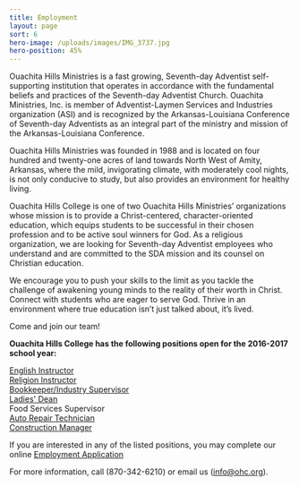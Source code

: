 ```yaml
---
title: Employment
layout: page
sort: 6
hero-image: /uploads/images/IMG_3737.jpg
hero-position: 45%
---
```

Ouachita Hills Ministries is a fast growing, Seventh-day Adventist self-supporting institution 
that operates in accordance with the fundamental beliefs and practices of the Seventh-day 
Adventist Church. Ouachita Ministries, Inc. is member of Adventist-Laymen Services and 
Industries organization (ASI) and is recognized by the Arkansas-Louisiana Conference of 
Seventh-day Adventists as an integral part of the ministry and mission of the Arkansas-Louisiana 
Conference.

Ouachita Hills Ministries was founded in 1988 and is located on four hundred and twenty-one 
acres of land towards North West of Amity, Arkansas, where the mild, invigorating climate, 
with moderately cool nights, is not only conducive to study, but also provides an environment 
for healthy living.

Ouachita Hills College is one of two Ouachita Hills Ministries’ organizations whose mission 
is to provide a Christ-centered, character-oriented education, which equips students to be 
successful in their chosen profession and to be active soul winners for God. As a religious 
organization, we are looking for Seventh-day Adventist employees who understand and are 
committed to the SDA mission and its counsel on Christian education.

We encourage you to push your skills to the limit as you tackle the challenge of awakening 
young minds to the reality of their worth in Christ. Connect with students who are eager 
to serve God. Thrive in an environment where true education isn’t just talked about, it’s 
lived.

Come and join our team!

**Ouachita Hills College has the following positions open for the 2016-2017 school year:**  

[English Instructor](/uploads/documents/JSEnglishInstructor.pdf)  
[Religion Instructor](/uploads/documents/JSReligionInstructor.pdf)  
[Bookkeeper/Industry Supervisor](/uploads/documents/JSBookkeeper.pdf)  
[Ladies' Dean](/uploads/documents/JSLadiesDean.pdf)  
Food Services Supervisor  
[Auto Repair Technician](/uploads/documents/JSAutoRepair.pdf)  
[Construction Manager](/uploads/documents/JSConstrMgr.pdf)  

 If you are interested in any of the listed positions, you may complete our online [Employment Application](http://www.surveymoz.com/s/VFKEU/)
 
 For more information, call (870-342-6210) or email us (info@ohc.org).                                                                                                                   
